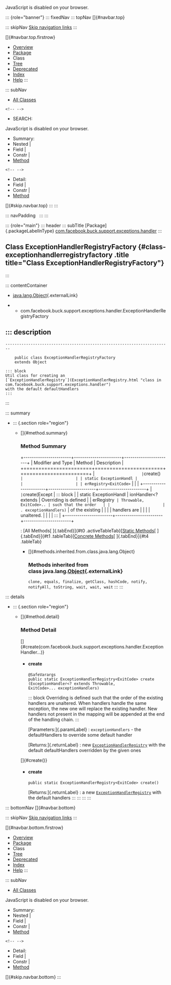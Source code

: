 <div>

JavaScript is disabled on your browser.

</div>

::: {role="banner"}
::: fixedNav
::: topNav
[]{#navbar.top}

::: skipNav
[Skip navigation links](#skip.navbar.top "Skip navigation links")
:::

[]{#navbar.top.firstrow}

-   [Overview](../../../../../../index.html)
-   [Package](package-summary.html)
-   Class
-   [Tree](package-tree.html)
-   [Deprecated](../../../../../../deprecated-list.html)
-   [Index](../../../../../../index-all.html)
-   [Help](../../../../../../help-doc.html)
:::

::: subNav
-   [All Classes](../../../../../../allclasses.html)

```{=html}
<!-- -->
```
-   SEARCH:

<div>

<div>

JavaScript is disabled on your browser.

</div>

</div>

<div>

-   Summary: 
-   Nested \| 
-   Field \| 
-   Constr \| 
-   [Method](#method.summary)

```{=html}
<!-- -->
```
-   Detail: 
-   Field \| 
-   Constr \| 
-   [Method](#method.detail)

</div>

[]{#skip.navbar.top}
:::
:::

::: navPadding
 
:::
:::

::: {role="main"}
::: header
::: subTitle
[Package]{.packageLabelInType} [com.facebook.buck.support.exceptions.handler](package-summary.html)
:::

## Class ExceptionHandlerRegistryFactory {#class-exceptionhandlerregistryfactory .title title="Class ExceptionHandlerRegistryFactory"}
:::

::: contentContainer
-   [java.lang.Object](http://docs.oracle.com/javase/7/docs/api/java/lang/Object.html?is-external=true "class or interface in java.lang"){.externalLink}

-   -   com.facebook.buck.support.exceptions.handler.ExceptionHandlerRegistryFactory

::: description
-   

    ------------------------------------------------------------------------

        public class ExceptionHandlerRegistryFactory
        extends Object

    ::: block
    Util class for creating an
    [`ExceptionHandlerRegistry`](ExceptionHandlerRegistry.html "class in com.facebook.buck.support.exceptions.handler")
    with the default defaultHandlers
    :::
:::

::: summary
-   ::: {.section role="region"}
    -   []{#method.summary}

        ### Method Summary

        +-----------------------+-----------------------+-----------------------+
        | Modifier and Type     | Method                | Description           |
        +=======================+=======================+=======================+
        | `                     | `create()`            |                       |
        | static ExceptionHandl |                       |                       |
        | erRegistry<ExitCode>` |                       |                       |
        +-----------------------+-----------------------+-----------------------+
        | `                     | `create​(Except        | ::: block             |
        | static ExceptionHandl | ionHandler<? extends  | Overriding is defined |
        | erRegistry<ExitCode>` | Throwable,​ExitCode>.. | such that the order   |
        |                       | . exceptionHandlers)` | of the existing       |
        |                       |                       | handlers are          |
        |                       |                       | unaltered.            |
        |                       |                       | :::                   |
        +-----------------------+-----------------------+-----------------------+

        : [All Methods[ ]{.tabEnd}]{#t0 .activeTableTab}[[Static
        Methods](javascript:show(1);)[ ]{.tabEnd}]{#t1
        .tableTab}[[Concrete
        Methods](javascript:show(8);)[ ]{.tabEnd}]{#t4 .tableTab}

        -   []{#methods.inherited.from.class.java.lang.Object}

            ### Methods inherited from class java.lang.[Object](http://docs.oracle.com/javase/7/docs/api/java/lang/Object.html?is-external=true "class or interface in java.lang"){.externalLink}

            `clone, equals, finalize, getClass, hashCode, notify, notifyAll, toString, wait, wait, wait`
    :::
:::

::: details
-   ::: {.section role="region"}
    -   []{#method.detail}

        ### Method Detail

        []{#create(com.facebook.buck.support.exceptions.handler.ExceptionHandler...)}

        -   #### create

            ``` methodSignature
            @SafeVarargs
            public static ExceptionHandlerRegistry<ExitCode> create​(ExceptionHandler<? extends Throwable,​ExitCode>... exceptionHandlers)
            ```

            ::: block
            Overriding is defined such that the order of the existing
            handlers are unaltered. When handlers handle the same
            exception, the new one will replace the existing handler.
            New handlers not present in the mapping will be appended at
            the end of the handling chain.
            :::

            [Parameters:]{.paramLabel}
            :   `exceptionHandlers` - the defaultHandlers to override
                some default handler

            [Returns:]{.returnLabel}
            :   new
                [`ExceptionHandlerRegistry`](ExceptionHandlerRegistry.html "class in com.facebook.buck.support.exceptions.handler")
                with the default defaultHandlers overridden by the given
                ones

        []{#create()}

        -   #### create

            ``` methodSignature
            public static ExceptionHandlerRegistry<ExitCode> create()
            ```

            [Returns:]{.returnLabel}
            :   a new
                [`ExceptionHandlerRegistry`](ExceptionHandlerRegistry.html "class in com.facebook.buck.support.exceptions.handler")
                with the default handlers
    :::
:::
:::
:::

::: bottomNav
[]{#navbar.bottom}

::: skipNav
[Skip navigation links](#skip.navbar.bottom "Skip navigation links")
:::

[]{#navbar.bottom.firstrow}

-   [Overview](../../../../../../index.html)
-   [Package](package-summary.html)
-   Class
-   [Tree](package-tree.html)
-   [Deprecated](../../../../../../deprecated-list.html)
-   [Index](../../../../../../index-all.html)
-   [Help](../../../../../../help-doc.html)
:::

::: subNav
-   [All Classes](../../../../../../allclasses.html)

<div>

<div>

JavaScript is disabled on your browser.

</div>

</div>

<div>

-   Summary: 
-   Nested \| 
-   Field \| 
-   Constr \| 
-   [Method](#method.summary)

```{=html}
<!-- -->
```
-   Detail: 
-   Field \| 
-   Constr \| 
-   [Method](#method.detail)

</div>

[]{#skip.navbar.bottom}
:::
